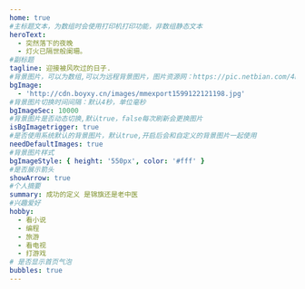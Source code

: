 ```yaml
---
home: true
#主标题文本，为数组时会使用打印机打印功能，非数组静态文本
heroText:
  - 突然落下的夜晚
  - 灯火已隔世般阑珊。
#副标题
tagline: 迎接被风吹过的日子.
#背景图片，可以为数组,可以为远程背景图片，图片资源网：https://pic.netbian.com/4kmeinv/
bgImage:
  - 'http://cdn.boyxy.cn/images/mmexport1599122121198.jpg'
#背景图片切换时间间隔：默认4秒，单位毫秒
bgImageSec: 10000
#背景图片是否动态切换,默认true，false每次刷新会更换图片
isBgImagetrigger: true
#是否使用系统默认的背景图片，默认true,开启后会和自定义的背景图片一起使用
needDefaultImages: true
#背景图片样式
bgImageStyle: { height: '550px', color: '#fff' }
#是否展示箭头
showArrow: true
#个人摘要
summary: 成功的定义 是锦旗还是老中医
#兴趣爱好
hobby:
  - 看小说
  - 编程
  - 旅游
  - 看电视
  - 打游戏
# 是否显示首页气泡
bubbles: true
---
```

